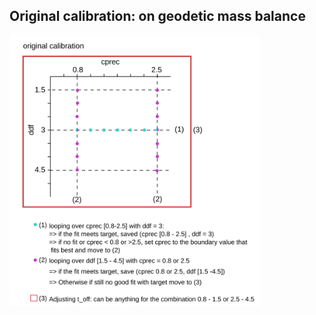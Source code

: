<h2>Original calibration: on geodetic mass balance</h2>

<img src="images/original_calibration_scheme.png" alt="Conceptual sketch of the calibration loop for the calibration aims towards the geodetic mass balance. Parameter ranges in the figure are the default boundaries that can be adjusted." width="400"/>
